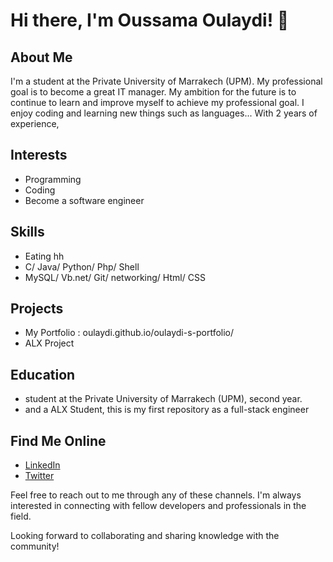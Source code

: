 # Hi there, I'm Oussama Oulaydi! 👋

## About Me
I'm a student at the Private University of Marrakech (UPM). My professional goal is to become a great IT manager. My ambition for the future is to continue to learn and improve myself to achieve my professional goal. I enjoy coding and learning new things such as languages... With 2 years of experience, 

## Interests
- Programming
- Coding 
- Become a software engineer

## Skills
- Eating hh
- C/ Java/ Python/ Php/ Shell
- MySQL/ Vb.net/ Git/ networking/ Html/ CSS

## Projects
- My Portfolio : oulaydi.github.io/oulaydi-s-portfolio/
- ALX Project 

## Education
-  student at the Private University of Marrakech (UPM), second year.
- and a ALX Student, this is my first repository as a full-stack engineer

## Find Me Online
- [LinkedIn](https://www.linkedin.com/in/oussamaoulaydi)
- [Twitter](https://twitter.com/oulaybat_o)

Feel free to reach out to me through any of these channels. I'm always interested in connecting with fellow developers and professionals in the field.

Looking forward to collaborating and sharing knowledge with the community!
